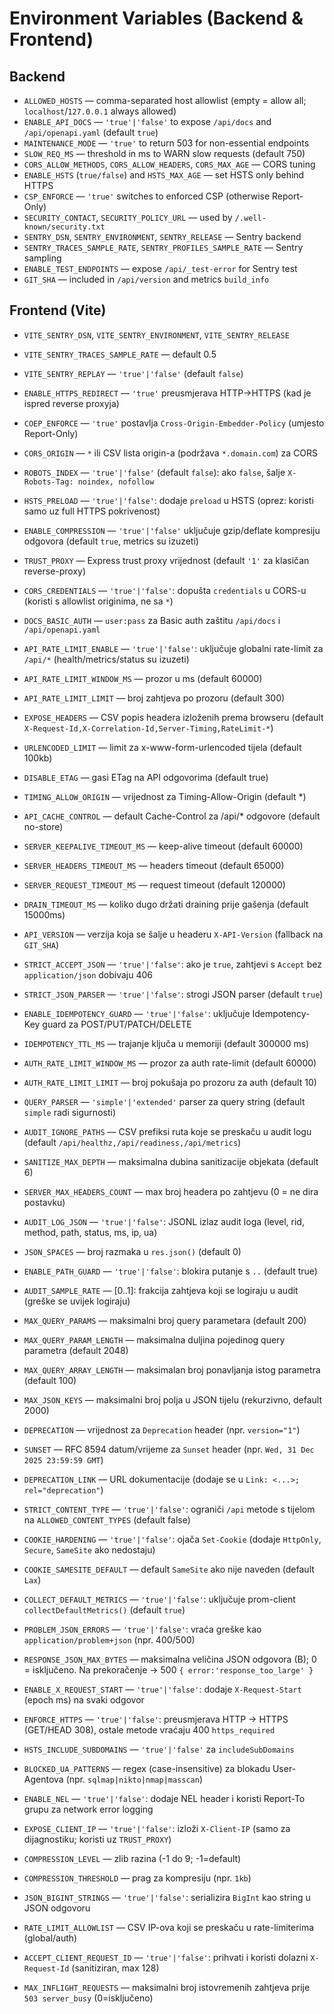 # Environment Variables (Backend & Frontend)

## Backend
- `ALLOWED_HOSTS` — comma-separated host allowlist (empty = allow all; `localhost`/`127.0.0.1` always allowed)
- `ENABLE_API_DOCS` — `'true'|'false'` to expose `/api/docs` and `/api/openapi.yaml` (default `true`)
- `MAINTENANCE_MODE` — `'true'` to return 503 for non-essential endpoints
- `SLOW_REQ_MS` — threshold in ms to WARN slow requests (default 750)
- `CORS_ALLOW_METHODS`, `CORS_ALLOW_HEADERS`, `CORS_MAX_AGE` — CORS tuning
- `ENABLE_HSTS` (`true/false`) and `HSTS_MAX_AGE` — set HSTS only behind HTTPS
- `CSP_ENFORCE` — `'true'` switches to enforced CSP (otherwise Report-Only)
- `SECURITY_CONTACT`, `SECURITY_POLICY_URL` — used by `/.well-known/security.txt`
- `SENTRY_DSN`, `SENTRY_ENVIRONMENT`, `SENTRY_RELEASE` — Sentry backend
- `SENTRY_TRACES_SAMPLE_RATE`, `SENTRY_PROFILES_SAMPLE_RATE` — Sentry sampling
- `ENABLE_TEST_ENDPOINTS` — expose `/api/_test-error` for Sentry test
- `GIT_SHA` — included in `/api/version` and metrics `build_info`

## Frontend (Vite)
- `VITE_SENTRY_DSN`, `VITE_SENTRY_ENVIRONMENT`, `VITE_SENTRY_RELEASE`
- `VITE_SENTRY_TRACES_SAMPLE_RATE` — default 0.5
- `VITE_SENTRY_REPLAY` — `'true'|'false'` (default `false`)


- `ENABLE_HTTPS_REDIRECT` — `'true'` preusmjerava HTTP→HTTPS (kad je ispred reverse proxyja)

- `COEP_ENFORCE` — `'true'` postavlja `Cross-Origin-Embedder-Policy` (umjesto Report-Only)

- `CORS_ORIGIN` — `*` ili CSV lista origin-a (podržava `*.domain.com`) za CORS
- `ROBOTS_INDEX` — `'true'|'false'` (default `false`): ako `false`, šalje `X-Robots-Tag: noindex, nofollow`
- `HSTS_PRELOAD` — `'true'|'false'`: dodaje `preload` u HSTS (oprez: koristi samo uz full HTTPS pokrivenost)

- `ENABLE_COMPRESSION` — `'true'|'false'` uključuje gzip/deflate kompresiju odgovora (default `true`, metrics su izuzeti)
- `TRUST_PROXY` — Express trust proxy vrijednost (default `'1'` za klasičan reverse-proxy)
- `CORS_CREDENTIALS` — `'true'|'false'`: dopušta `credentials` u CORS-u (koristi s allowlist originima, ne sa `*`)
- `DOCS_BASIC_AUTH` — `user:pass` za Basic auth zaštitu `/api/docs` i `/api/openapi.yaml`
- `API_RATE_LIMIT_ENABLE` — `'true'|'false'`: uključuje globalni rate-limit za `/api/*` (health/metrics/status su izuzeti)
- `API_RATE_LIMIT_WINDOW_MS` — prozor u ms (default 60000)
- `API_RATE_LIMIT_LIMIT` — broj zahtjeva po prozoru (default 300)
- `EXPOSE_HEADERS` — CSV popis headera izloženih prema browseru (default `X-Request-Id,X-Correlation-Id,Server-Timing,RateLimit-*`)

- `URLENCODED_LIMIT` — limit za x-www-form-urlencoded tijela (default 100kb)

- `DISABLE_ETAG` — gasi ETag na API odgovorima (default true)

- `TIMING_ALLOW_ORIGIN` — vrijednost za Timing-Allow-Origin (default *)

- `API_CACHE_CONTROL` — default Cache-Control za /api/* odgovore (default no-store)

- `SERVER_KEEPALIVE_TIMEOUT_MS` — keep-alive timeout (default 60000)

- `SERVER_HEADERS_TIMEOUT_MS` — headers timeout (default 65000)

- `SERVER_REQUEST_TIMEOUT_MS` — request timeout (default 120000)
- `DRAIN_TIMEOUT_MS` — koliko dugo držati draining prije gašenja (default 15000ms)
- `API_VERSION` — verzija koja se šalje u headeru `X-API-Version` (fallback na `GIT_SHA`)

- `STRICT_ACCEPT_JSON` — `'true'|'false'`: ako je `true`, zahtjevi s `Accept` bez `application/json` dobivaju 406

- `STRICT_JSON_PARSER` — `'true'|'false'`: strogi JSON parser (default `true`)

- `ENABLE_IDEMPOTENCY_GUARD` — `'true'|'false'`: uključuje Idempotency-Key guard za POST/PUT/PATCH/DELETE

- `IDEMPOTENCY_TTL_MS` — trajanje ključa u memoriji (default 300000 ms)

- `AUTH_RATE_LIMIT_WINDOW_MS` — prozor za auth rate-limit (default 60000)

- `AUTH_RATE_LIMIT_LIMIT` — broj pokušaja po prozoru za auth (default 10)

- `QUERY_PARSER` — `'simple'|'extended'` parser za query string (default `simple` radi sigurnosti)

- `AUDIT_IGNORE_PATHS` — CSV prefiksi ruta koje se preskaču u audit logu (default `/api/healthz,/api/readiness,/api/metrics`)

- `SANITIZE_MAX_DEPTH` — maksimalna dubina sanitizacije objekata (default 6)

- `SERVER_MAX_HEADERS_COUNT` — max broj headera po zahtjevu (0 = ne dira postavku)

- `AUDIT_LOG_JSON` — `'true'|'false'`: JSONL izlaz audit loga (level, rid, method, path, status, ms, ip, ua)

- `JSON_SPACES` — broj razmaka u `res.json()` (default 0)

- `ENABLE_PATH_GUARD` — `'true'|'false'`: blokira putanje s `..` (default true)

- `AUDIT_SAMPLE_RATE` — [0..1]: frakcija zahtjeva koji se logiraju u audit (greške se uvijek logiraju)

- `MAX_QUERY_PARAMS` — maksimalni broj query parametara (default 200)

- `MAX_QUERY_PARAM_LENGTH` — maksimalna duljina pojedinog query parametra (default 2048)

- `MAX_QUERY_ARRAY_LENGTH` — maksimalan broj ponavljanja istog parametra (default 100)

- `MAX_JSON_KEYS` — maksimalni broj polja u JSON tijelu (rekurzivno, default 2000)

- `DEPRECATION` — vrijednost za `Deprecation` header (npr. `version="1"`)

- `SUNSET` — RFC 8594 datum/vrijeme za `Sunset` header (npr. `Wed, 31 Dec 2025 23:59:59 GMT`)

- `DEPRECATION_LINK` — URL dokumentacije (dodaje se u `Link: <...>; rel="deprecation"`)

- `STRICT_CONTENT_TYPE` — `'true'|'false'`: ograniči `/api` metode s tijelom na `ALLOWED_CONTENT_TYPES` (default false)

- `COOKIE_HARDENING` — `'true'|'false'`: ojača `Set-Cookie` (dodaje `HttpOnly`, `Secure`, `SameSite` ako nedostaju)

- `COOKIE_SAMESITE_DEFAULT` — default `SameSite` ako nije naveden (default `Lax`)

- `COLLECT_DEFAULT_METRICS` — `'true'|'false'`: uključuje prom-client `collectDefaultMetrics()` (default `true`)

- `PROBLEM_JSON_ERRORS` — `'true'|'false'`: vraća greške kao `application/problem+json` (npr. 400/500)

- `RESPONSE_JSON_MAX_BYTES` — maksimalna veličina JSON odgovora (B); 0 = isključeno. Na prekoračenje → 500 `{ error:'response_too_large' }`

- `ENABLE_X_REQUEST_START` — `'true'|'false'`: dodaje `X-Request-Start` (epoch ms) na svaki odgovor

- `ENFORCE_HTTPS` — `'true'|'false'`: preusmjerava HTTP → HTTPS (GET/HEAD 308), ostale metode vraćaju 400 `https_required`

- `HSTS_INCLUDE_SUBDOMAINS` — `'true'|'false'` za `includeSubDomains`

- `BLOCKED_UA_PATTERNS` — regex (case-insensitive) za blokadu User-Agentova (npr. `sqlmap|nikto|nmap|masscan`)

- `ENABLE_NEL` — `'true'|'false'`: dodaje NEL header i koristi Report-To grupu za network error logging

- `EXPOSE_CLIENT_IP` — `'true'|'false'`: izloži `X-Client-IP` (samo za dijagnostiku; koristi uz `TRUST_PROXY`)

- `COMPRESSION_LEVEL` — zlib razina (-1 do 9; -1=default)

- `COMPRESSION_THRESHOLD` — prag za kompresiju (npr. `1kb`)

- `JSON_BIGINT_STRINGS` — `'true'|'false'`: serializira `BigInt` kao string u JSON odgovoru

- `RATE_LIMIT_ALLOWLIST` — CSV IP-ova koji se preskaču u rate-limiterima (global/auth)

- `ACCEPT_CLIENT_REQUEST_ID` — `'true'|'false'`: prihvati i koristi dolazni `X-Request-Id` (sanitiziran, max 128)

- `MAX_INFLIGHT_REQUESTS` — maksimalni broj istovremenih zahtjeva prije `503 server_busy` (0=isključeno)
